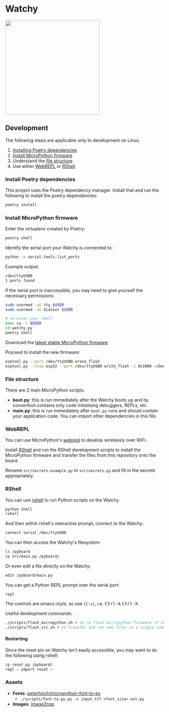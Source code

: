 # Watchy

<img src="./assets/watchy_prose.jpg" width="300" />

## Development

The following steps are applicable only to development on Linux.

1. [Installing Poetry dependencies](#install-poetry-dependencies)
2. [Install MicroPython firmware](#install-micropython-firmware)
3. Understand the [file structure](#file-structure)
4. Use either [WebREPL](#webrepl) or [RShell](#rshell)

### Install Poetry dependencies

This project uses the Poetry dependency manager. Install that and run the following to install the poetry dependencies:

```bash
poetry install
```

### Install MicroPython firmware

Enter the virtualenv created by Poetry:

```bash
poetry shell
```

Identify the serial port your Watchy is connected to:

```bash
python -m serial.tools.list_ports
```

Example output:

```bash
/dev/ttyUSB0
1 ports found
```

If the serial port is inaccessible, you may need to give yourself the necessary permissions:

```bash
sudo usermod -aG tty $USER
sudo usermod -aG dialout $USER

# re-enter your shell
exec su -l $USER
cd watchy_py
poetry shell
```

Download the [latest stable MicroPython firmware](https://micropython.org/download/esp32/).

Proceed to install the new firmware:

```bash
esptool.py --port /dev/ttyUSB0 erase_flash
esptool.py --chip esp32 --port /dev/ttyUSB0 write_flash -z 0x1000 ~/Downloads/esp32-20220618-v1.19.1.bin
```

### File structure


There are 2 main MicroPython scripts:

- **boot.py**: this is run immediately after the Watchy boots up and by convention contains only code initialising debuggers, REPLs, etc.
- **main.py**: this is run immediately after `boot.py` runs and should contain your application code. You can import other dependencies in this file.

### WebREPL

You can use MicroPython's [webrepl](https://github.com/micropython/webrepl) to develop wirelessly over WiFi.

Install [RShell](#rshell) and run the RShell development scripts to install the MicroPython firmware and transfer the files from this repository onto the board.

Rename `src/secrets.example.py` to `src/secrets.py` and fill in the secrets appropriately.

### RShell

You can use [rshell](https://github.com/dhylands/rshell) to run Python scripts on the Watchy.

```bash
python shell
rshell
```

And then within rshell's interactive prompt, connect to the Watchy:

```bash
connect serial /dev/ttyUSB0
```

You can then access the Watchy's filesystem:

```bash
ls /pyboard
cp src/main.py /pyboard/
```

Or even edit a file directly on the Watchy:

```bash
edit /pyboard/main.py
```

You can get a Python REPL prompt over the serial port:

```shell
repl
```

The controls are emacs-style, so use `[C-x]`, i.e. <kbd>Ctrl-A</kbd> <kbd>Ctrl-X</kbd>.


Useful development commands:

```bash
./scripts/flash_micropython.sh # to re-flash micropython firmware if the MCU freezes up
./scripts/flash_src.sh # to transfer and run new files in a single command
```

#### Restarting

Since the reset pin on Watchy isn't easily accessible, you may want to do the following using rshell:

```bash
cp reset.py /pyboard/
repl ~ import reset ~
```

### Assets

- **Fonts**: [peterhinch/micropython-font-to-py](https://github.com/peterhinch/micropython-font-to-py)
  - `./scripts/font-to-py.py -x input.ttf <font_size> out.py`
- **Images**: [image2cpp](https://javl.github.io/image2cpp/)
